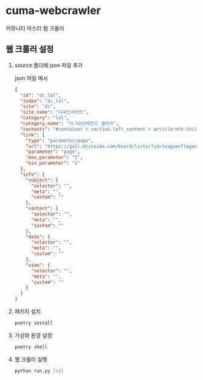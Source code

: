 # cuma-webcrawler

커뮤니티 마스터 웹 크롤러

## 웹 크롤러 설정

1. source 폴더에 json 파일 추가

   json 파일 예시

   ```json
   {
     "id": "dc_lol",
     "index": "dc_lol",
     "site": "dc",
     "site_name": "디씨인사이드",
     "category": "lol",
     "category_name": "리그오브레전드 갤러리",
     "contents": "#container > section.left_content > article:nth-child(3) > div.gall_listwrap.list > table > tbody",
     "link": {
       "type": "parameter/page",
       "url": "https://gall.dcinside.com/board/lists/?id=leagueoflegends6",
       "parameter": "page",
       "max_parameter": "5",
       "min_parameter": "1"
     },
     "info": {
       "subject": {
         "selector": "",
         "meta": "",
         "custom": ""
       },
       "content": {
         "selector": "",
         "meta": "",
         "custom": ""
       },
       "date": {
         "selector": "",
         "meta": "",
         "custom": ""
       },
       "view": {
         "selector": "",
         "meta": "",
         "custom": ""
       }
     }
   }
   ```

2. 패키지 설치

   ```bash
   poetry install
   ```

3. 가상화 환경 설정

   ```bash
   poetry shell
   ```

4. 웹 크롤러 실행

   ```bash
   python run.py [id]
   ```
